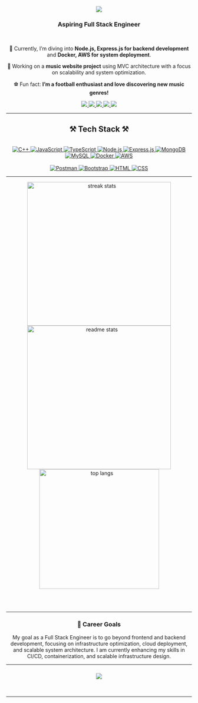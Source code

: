 <h1 align="center">
    <img src="https://readme-typing-svg.herokuapp.com/?font=Righteous&size=35&center=true&vCenter=true&width=500&height=70&duration=4000&lines=Hi+There!+👋;+I'm+Vu+Minh+Hieu!;">
</h1>

<h3 align="center">Aspiring Full Stack Engineer</h3>

<br/>

<div align="center">
    
🌱 Currently, I’m diving into **Node.js, Express.js for backend development** and **Docker, AWS for system deployment**.
    
🎵 Working on a **music website project** using MVC architecture with a focus on scalability and system optimization.  

⚽ Fun fact: **I’m a football enthusiast and love discovering new music genres!**  
</div>

<div align="center"> 
  <a href="mailto:hieuminh2620@gmail.com" target="_blank">
    <img src="https://img.shields.io/badge/Gmail-333333?style=for-the-badge&logo=gmail&logoColor=red" />
  </a>
  <a href="https://www.facebook.com/minhhieu.vu.31508" target="_blank">
    <img src="https://img.shields.io/badge/Facebook-blue?style=for-the-badge&logo=facebook&logoColor=white" />
  </a>
  <a href="https://t.me/minhhieuu2604" target="_blank">
    <img src="https://img.shields.io/badge/Telegram-2CA5E0?style=for-the-badge&logo=telegram&logoColor=white" />
  </a>
  <a href="https://www.instagram.com/minhhieu.vu/" target="_blank">
    <img src="https://img.shields.io/badge/Instagram-E4405F?style=for-the-badge&logo=instagram&logoColor=white" />
  </a>
  <a href="https://www.linkedin.com/in/v%C5%A9-minh-hi%E1%BA%BFu-b35b5232b/" target="_blank">
    <img src="https://img.shields.io/badge/LinkedIn-blue?style=for-the-badge&logo=linkedin&logoColor=white" />
  </a>
</div>

<hr/>

<h2 align="center">⚒️ Tech Stack ⚒️</h2>  
<br/>  
<div align="center">  
    <a href="https://www.cplusplus.com/" target="_blank">  
      <img src="https://skillicons.dev/icons?i=cpp" alt="C++"/>  
    </a>  
    <a href="https://developer.mozilla.org/en-US/docs/Web/JavaScript" target="_blank">  
      <img src="https://skillicons.dev/icons?i=javascript" alt="JavaScript"/>  
    </a>  
    <a href="https://www.typescriptlang.org/" target="_blank">  
      <img src="https://skillicons.dev/icons?i=typescript" alt="TypeScript"/>  
    </a>  
    <a href="https://nodejs.org/" target="_blank">  
      <img src="https://skillicons.dev/icons?i=nodejs" alt="Node.js"/>  
    </a>  
    <a href="https://expressjs.com/" target="_blank">  
      <img src="https://skillicons.dev/icons?i=express" alt="Express.js"/>  
    </a>  
    <a href="https://www.mongodb.com/" target="_blank">  
      <img src="https://skillicons.dev/icons?i=mongodb" alt="MongoDB"/>  
    </a>  
    <a href="https://www.mysql.com/" target="_blank">  
      <img src="https://skillicons.dev/icons?i=mysql" alt="MySQL"/>  
    </a>  
</a>  
    <a href="https://www.docker.com/" target="_blank">  
      <img src="https://skillicons.dev/icons?i=docker" alt="Docker"/>  
    </a>  
    <a href="https://aws.amazon.com/" target="_blank">  
      <img src="https://skillicons.dev/icons?i=aws" alt="AWS"/>  
    </a>  
</div>  
<br/>  
<div align="center">  
    <a href="https://www.postman.com/" target="_blank">  
      <img src="https://skillicons.dev/icons?i=postman" alt="Postman"/>  
    </a>
    <a href="https://getbootstrap.com/" target="_blank">  
      <img src="https://skillicons.dev/icons?i=bootstrap" alt="Bootstrap"/>  
    </a>  
    <a href="https://html.spec.whatwg.org/multipage/" target="_blank">  
      <img src="https://skillicons.dev/icons?i=html" alt="HTML"/>  
    </a>  
    <a href="https://www.w3schools.com/css/" target="_blank">  
      <img src="https://skillicons.dev/icons?i=css" alt="CSS"/>  
    </a> 
</div>  
<hr/>


<div align="center">
  <img width=390 src="https://github-readme-streak-stats-salesp07.vercel.app/?user=vuminhhieuu&count_private=true&theme=react&border_radius=10" alt="streak stats"/>
  <img width=390 src="https://github-readme-stats-salesp07.vercel.app/api?username=vuminhhieuu&count_private=true&show_icons=true&theme=react&rank_icon=github&border_radius=10" alt="readme stats" />
  <br/>
  <img width=325 align="center" src="https://github-readme-stats-salesp07.vercel.app/api/top-langs/?username=vuminhhieuu&hide=HTML&langs_count=8&layout=compact&theme=react&border_radius=10&size_weight=0.5&count_weight=0.5&exclude_repo=github-readme-stats" alt="top langs" />
</div>

<br/><br/>

<hr/>

<h3 align="center">💼 Career Goals</h3>
<div align="center">

My goal as a Full Stack Engineer is to go beyond frontend and backend development, focusing on infrastructure optimization, cloud deployment, and scalable system architecture. I am currently enhancing my skills in CI/CD, containerization, and scalable infrastructure design.

</div>

<hr/>
<h3 align="center">
    <img src="https://readme-typing-svg.herokuapp.com/?font=Righteous&size=25&center=true&vCenter=true&width=500&height=70&duration=4000&lines=Thanks+for+visiting!+✌️;+Feel+free+to+connect+with+me!;Always+open+to+collaborate+🤗">
</h3>

<br/>
<hr/>
